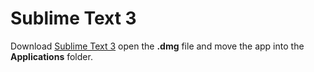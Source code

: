 # Sublime Text 3

Download [Sublime Text 3](http://www.sublimetext.com/3) open the **.dmg** file and move the app into the **Applications** folder.

